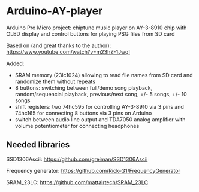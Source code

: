 # Arduino-AY-player

Arduino Pro Micro project: chiptune music player on AY-3-8910 chip with OLED display and control buttons for playing PSG files from SD card

Based on (and great thanks to the author):
https://www.youtube.com/watch?v=m23hZ-1JwqI

Added:
- SRAM memory (23lc1024) allowing to read file names from SD card and randomize them without repeats
- 8 buttons: switching between full/demo song playback, random/sequencial playback, previous/next song, +/- 5 songs, +/- 10 songs
- shift registers: two 74hc595 for controlling AY-3-8910 via 3 pins and 74hc165 for connecting 8 buttons via 3 pins on Arduino
- switch between audio line output and TDA7050 analog amplifier with volume potentiometer for connecting headphones

## Needed libraries

SSD1306Ascii:
https://github.com/greiman/SSD1306Ascii

Frequency generator:
https://github.com/Rick-G1/FrequencyGenerator

SRAM_23LC:
https://github.com/mattairtech/SRAM_23LC
